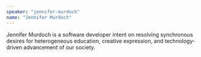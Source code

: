 ```yaml
---
speaker: "jennifer-murdoch"
name: "Jennifer Murdoch"
---
```


Jennifer Murdoch is a software developer intent on resolving
synchronous desires for heterogeneous education, creative expression,
and technology-driven advancement of our society.
